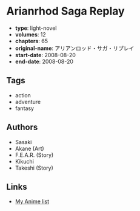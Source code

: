 # Arianrhod Saga Replay

-   **type**: light-novel
-   **volumes**: 12
-   **chapters**: 65
-   **original-name**: アリアンロッド・サガ・リプレイ
-   **start-date**: 2008-08-20
-   **end-date**: 2008-08-20

## Tags

-   action
-   adventure
-   fantasy

## Authors

-   Sasaki
-   Akane (Art)
-   F.E.A.R. (Story)
-   Kikuchi
-   Takeshi (Story)

## Links

-   [My Anime list](https://myanimelist.net/manga/89844/Arianrhod_Saga_Replay)
